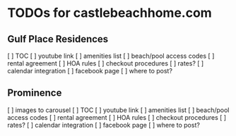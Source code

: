 # TODOs for castlebeachhome.com 

## Gulf Place Residences

[ ] TOC
[ ] youtube link
[ ] amenities list
[ ] beach/pool access codes
[ ] rental agreement
[ ] HOA rules
[ ] checkout procedures
[ ] rates?
[ ] calendar integration
[ ] facebook page
[ ] where to post?

## Prominence

[ ] images to carousel
[ ] TOC
[ ] youtube link
[ ] amenities list
[ ] beach/pool access codes
[ ] rental agreement
[ ] HOA rules
[ ] checkout procedures
[ ] rates?
[ ] calendar integration
[ ] facebook page
[ ] where to post?
